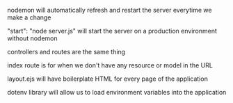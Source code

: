 nodemon will automatically refresh and restart the server everytime we make a change

"start": "node server.js" will start the server on a production environment without nodemon

controllers and routes are the same thing

index route is for when we don't have any resource or model in the URL

layout.ejs will have boilerplate HTML for every page of the application

dotenv library will allow us to load environment variables into the application